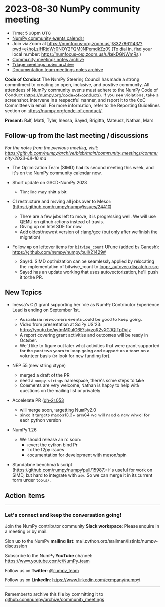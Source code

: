 # 2023-08-30 NumPy community meeting

- Time: 5:00pm UTC
- [NumPy community events calendar](https://scientific-python.org/calendars/)
- Join via Zoom at https://numfocus-org.zoom.us/j/83278611437?pwd=ekhoLzlHRjdWc0NOY2FQM0NPemdkZz09 (To dial in, find your local number: https://numfocus-org.zoom.us/u/kekDGNWmRa.)
- [Community meetings notes archive](https://github.com/numpy/archive/tree/main/community_meetings)
- [Triage meetings notes archive](https://github.com/numpy/archive/tree/master/triage_meetings)
- [Documentation team meetings notes archive](https://github.com/numpy/archive/tree/main/docs_team_meetings)

**Code of Conduct**
The NumPy Steering Council has made a strong commitment to creating an open, inclusive, and positive community. 
All attendees of NumPy community events must adhere to the NumPy Code of Conduct (https://numpy.org/code-of-conduct/). 
If you see violations, take a screenshot, intervene in a respectful manner, and report it to the CoC Committee via email. For more information, refer to the Reporting Guidelines section on https://numpy.org/code-of-conduct/.


**Present:** Ralf, Matti, Tyler, Inessa, Sayed, Brigitta, Mateusz, Nathan, Mars


## Follow-up from the last meeting / discussions

_For the notes from the previous meeting, visit: https://github.com/numpy/archive/blob/main/community_meetings/community-2023-08-16.md_

- The Optimization Team (SIMD) had its second meeting this week, and it's on the NumPy community calendar now.

- Short update on GSOD-NumPy 2023
    - Timeline may shift a bit

- CI restructure and moving all jobs over to Meson (https://github.com/numpy/numpy/issues/24410)
  - There are a few jobs left to move, it is progressing well. We will use QEMU on github actions instead of travis.
  - Giving up on Intel SDE for now.
  - Add oldest/newest version of clang/gcc (but only after we finish the migration)

- Follow up on leftover items for `bitwise_count` UFunc (added by Ganesh): https://github.com/numpy/numpy/pull/21429#
  * Sayed: SIMD optimization can be seamlessly applied by relocating the implementation of bitwise_count to [loops_autovec.dispatch.c.src](https://github.com/numpy/numpy/blob/main/numpy/core/src/umath/loops_autovec.dispatch.c.src)
  * Sayed has an update working that uses autovectorization, he'll push it to the PR.


## New Topics
- Inessa's CZI grant supporting her role as NumPy Contributor Experience Lead is ending on September 1st.
    - Australasia newcomers events could be good to keep going.
    - Video from presentation at SciPy US'23: https://youtu.be/uytmM0ulG6E?si=zoR2vXG0QiTpDujz
    - A report covering grant activities and outcomes will be ready in October.
    - We'd like to figure out later what activities that were grant-supported for the past two years to keep going and support as a team on a volunteer basis (or look for new funding for).

- NEP 55 (new string dtype)
  - merged a draft of the PR 
  - need a `numpy.strings` namespace, there's some steps to take 
  - Comments are very welcome, Nathan is happy to help with questions on the mailing list or privately

- Accelerate PR ([gh-24053](https://github.com/numpy/numpy/pull/24053)
  - will merge soon, targetting NumPy2.0
  - since it targets macos13.3+ arm64 we will need a new wheel for each python version


- NumPy 1.26
  - We should release an rc soon:
    - revert the cython bind Pr
    - fix the f2py issues
    - documentation for development with meson/spin

- Standalone benchmark script (https://github.com/numpy/numpy/pull/15987): it's useful for work on SIMD, but hard to integrate with `asv`. So we can merge it in its current form under `tools/`.

## Action Items



---

### Let's connect and keep the conversation going!
Join the NumPy contributor community **Slack workspace**: Please enquire in a meeting or by mail.

Sign up to the NumPy **mailing list**: mail.python.org/mailman/listinfo/numpy-discussion

Subscribe to the NumPy **YouTube** channel: https://www.youtube.com/c/NumPy_team

Follow us on **Twitter**: [@numpy_team](https://twitter.com/numpy_team)

Follow us on **LinkedIn**: https://www.linkedin.com/company/numpy/

---
Remember to archive this file by committing it to [github.com/numpy/archive/community_meetings](https://github.com/numpy/archive/tree/main/community_meetings)
